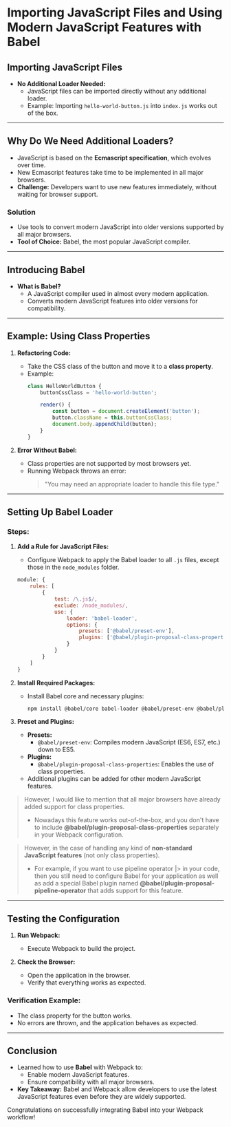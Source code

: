 # Importing JavaScript Files and Using Modern JavaScript Features with Babel


## **Importing JavaScript Files**
- **No Additional Loader Needed:**
  - JavaScript files can be imported directly without any additional loader.
  - Example: Importing `hello-world-button.js` into `index.js` works out of the box.

---

## **Why Do We Need Additional Loaders?**
- JavaScript is based on the **Ecmascript specification**, which evolves over time.
- New Ecmascript features take time to be implemented in all major browsers.
- **Challenge:** Developers want to use new features immediately, without waiting for browser support.

### **Solution**
- Use tools to convert modern JavaScript into older versions supported by all major browsers.
- **Tool of Choice:** Babel, the most popular JavaScript compiler.

---

## **Introducing Babel**
- **What is Babel?**
  - A JavaScript compiler used in almost every modern application.
  - Converts modern JavaScript features into older versions for compatibility.

---

## **Example: Using Class Properties**
1. **Refactoring Code:**
   - Take the CSS class of the button and move it to a **class property**.
   - Example:
     ```javascript
     class HelloWorldButton {
         buttonCssClass = 'hello-world-button';

         render() {
             const button = document.createElement('button');
             button.className = this.buttonCssClass;
             document.body.appendChild(button);
         }
     }
     ```

2. **Error Without Babel:**
   - Class properties are not supported by most browsers yet.
   - Running Webpack throws an error:
     > "You may need an appropriate loader to handle this file type."

---

## **Setting Up Babel Loader**

### **Steps:**
1. **Add a Rule for JavaScript Files:**
   - Configure Webpack to apply the Babel loader to all `.js` files, except those in the `node_modules` folder.

   ```javascript
   module: {
       rules: [
           {
               test: /\.js$/,
               exclude: /node_modules/,
               use: {
                   loader: 'babel-loader',
                   options: {
                       presets: ['@babel/preset-env'],
                       plugins: ['@babel/plugin-proposal-class-properties']
                   }
               }
           }
       ]
   }
   ```

2. **Install Required Packages:**
   - Install Babel core and necessary plugins:
     ```bash
     npm install @babel/core babel-loader @babel/preset-env @babel/plugin-proposal-class-properties
     ```

3. **Preset and Plugins:**
   - **Presets:**
     - `@babel/preset-env`: Compiles modern JavaScript (ES6, ES7, etc.) down to ES5.
   - **Plugins:**
     - `@babel/plugin-proposal-class-properties`: Enables the use of class properties.
   - Additional plugins can be added for other modern JavaScript features.
> However, I would like to mention that all major browsers have already added support for class properties. 
> - Nowadays this feature works out-of-the-box, and you don't have to include **@babel/plugin-proposal-class-properties** separately in your Webpack configuration.

> However, in the case of handling any kind of **non-standard JavaScript features** (not only class properties). 
> - For example, if you want to use pipeline operator |> in your code, then you still need to configure Babel for your application as well as add a special Babel plugin named **@babel/plugin-proposal-pipeline-operator** that adds support for this feature.

---

## **Testing the Configuration**
1. **Run Webpack:**
   - Execute Webpack to build the project.

2. **Check the Browser:**
   - Open the application in the browser.
   - Verify that everything works as expected.

### **Verification Example:**
- The class property for the button works.
- No errors are thrown, and the application behaves as expected.

---

## **Conclusion**
- Learned how to use **Babel** with Webpack to:
  - Enable modern JavaScript features.
  - Ensure compatibility with all major browsers.
- **Key Takeaway:** Babel and Webpack allow developers to use the latest JavaScript features even before they are widely supported.

Congratulations on successfully integrating Babel into your Webpack workflow!

